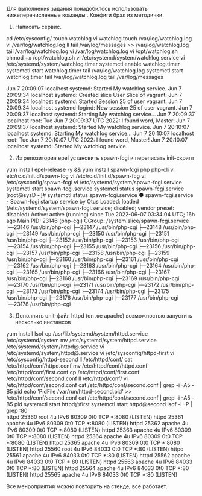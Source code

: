 Для выполнения задания понадобилось использовать нижеперечисленные команды . Конфиги брал из методички.
1. Написать сервис.
 
cd /etc/sysconfig/
touch watchlog
vi watchlog 
touch /var/log/watchlog.log
vi  /var/log/watchlog.log
ll
tail /var/log/messages >> /var/log/watchlog.log 
tail /var/log/watchlog.log 
vi  /var/log/watchlog.log
vi /opt/watchlog.sh
chmod +x /opt/watchlog.sh
vi /etc/systemd/system/watchlog.service
vi /etc/systemd/system/watchlog.timer
systemctl enable watchlog.timer
systemctl start watchlog.timer
tail /var/log/watchlog.log 
systemctl start watchlog.timer 
tail /var/log/watchlog.log 
tail /var/log/messages 

Jun  7 20:09:07 localhost systemd: Started My watchlog service.
Jun  7 20:09:34 localhost systemd: Created slice User Slice of vagrant.
Jun  7 20:09:34 localhost systemd: Started Session 25 of user vagrant.
Jun  7 20:09:34 localhost systemd-logind: New session 25 of user vagrant.
Jun  7 20:09:37 localhost systemd: Starting My watchlog service...
Jun  7 20:09:37 localhost root: Tue Jun  7 20:09:37 UTC 2022: I found word, Master!
Jun  7 20:09:37 localhost systemd: Started My watchlog service.
Jun  7 20:10:07 localhost systemd: Starting My watchlog service...
Jun  7 20:10:07 localhost root: Tue Jun  7 20:10:07 UTC 2022: I found word, Master!
Jun  7 20:10:07 localhost systemd: Started My watchlog service.
 
2. Из репозитория epel установить spawn-fcgi и переписать init-скрипт 


yum install epel-release -y && yum install spawn-fcgi php php-cli
vi etc/rc.d/init.d/spawn-fcg
vi /etc/rc.d/init.d/spawn-fcg
vi /etc/sysconfig/spawn-fcgi
vi /etc/systemd/system/spawn-fcgi.service
systemctl start spawn-fcgi.service 
systemctl status spawn-fcgi.service 
[root@sysD ~]# systemctl status spawn-fcgi.service 
● spawn-fcgi.service - Spawn-fcgi startup service by Otus
   Loaded: loaded (/etc/systemd/system/spawn-fcgi.service; disabled; vendor preset: disabled)
   Active: active (running) since Tue 2022-06-07 03:34:04 UTC; 16h ago
 Main PID: 23146 (php-cgi)
   CGroup: /system.slice/spawn-fcgi.service
           ├─23146 /usr/bin/php-cgi
           ├─23147 /usr/bin/php-cgi
           ├─23148 /usr/bin/php-cgi
           ├─23149 /usr/bin/php-cgi
           ├─23150 /usr/bin/php-cgi
           ├─23151 /usr/bin/php-cgi
           ├─23152 /usr/bin/php-cgi
           ├─23153 /usr/bin/php-cgi
           ├─23154 /usr/bin/php-cgi
           ├─23155 /usr/bin/php-cgi
           ├─23156 /usr/bin/php-cgi
           ├─23157 /usr/bin/php-cgi
           ├─23158 /usr/bin/php-cgi
           ├─23159 /usr/bin/php-cgi
           ├─23160 /usr/bin/php-cgi
           ├─23161 /usr/bin/php-cgi
           ├─23162 /usr/bin/php-cgi
           ├─23163 /usr/bin/php-cgi
           ├─23164 /usr/bin/php-cgi
           ├─23165 /usr/bin/php-cgi
           ├─23166 /usr/bin/php-cgi
           ├─23167 /usr/bin/php-cgi
           ├─23168 /usr/bin/php-cgi
           ├─23169 /usr/bin/php-cgi
           ├─23170 /usr/bin/php-cgi
           ├─23171 /usr/bin/php-cgi
           ├─23172 /usr/bin/php-cgi
           ├─23173 /usr/bin/php-cgi
           ├─23174 /usr/bin/php-cgi
           ├─23175 /usr/bin/php-cgi
           ├─23176 /usr/bin/php-cgi
           ├─23177 /usr/bin/php-cgi
           └─23178 /usr/bin/php-cgi

3. Дополнить unit-файл httpd (он же apache) возможностью запустить несколько инстансов 

yum  install lsof
cp /usr/lib/systemd/system/httpd.service /etc/systemd/system
mv /etc/systemd/system/httpd.service /etc/systemd/system/httpd@.service
vi /etc/systemd/system/httpd@.service
vi /etc/sysconfig/httpd-first
vi /etc/sysconfig/httpd-second
ll  /etc/httpd/conf/
cat  /etc/httpd/conf/httpd.conf 
mv /etc/httpd/conf/httpd.conf /etc/httpd/conf/first.conf 
cp /etc/httpd/conf/first.conf /etc/httpd/conf/second.conf 
ll /etc/httpd/conf/
vi /etc/httpd/conf/second.conf 
cat  /etc/httpd/conf/second.conf |  grep -i  -A5 -B5  pid
echo 'PidFile /var/run/httpd-second.pid' >> /etc/httpd/conf/second.conf 
cat  /etc/httpd/conf/second.conf |  grep -i  -A5 -B5  pid
systemctl start httpd@first
systemctl start httpd@second
lsof -i -P | grep :80   
httpd    25360    root    4u  IPv6  80309      0t0  TCP *:8080 (LISTEN)
httpd    25361  apache    4u  IPv6  80309      0t0  TCP *:8080 (LISTEN)
httpd    25362  apache    4u  IPv6  80309      0t0  TCP *:8080 (LISTEN)
httpd    25363  apache    4u  IPv6  80309      0t0  TCP *:8080 (LISTEN)
httpd    25364  apache    4u  IPv6  80309      0t0  TCP *:8080 (LISTEN)
httpd    25365  apache    4u  IPv6  80309      0t0  TCP *:8080 (LISTEN)
httpd    25560    root    4u  IPv6  84033      0t0  TCP *:80 (LISTEN)
httpd    25561  apache    4u  IPv6  84033      0t0  TCP *:80 (LISTEN)
httpd    25562  apache    4u  IPv6  84033      0t0  TCP *:80 (LISTEN)
httpd    25563  apache    4u  IPv6  84033      0t0  TCP *:80 (LISTEN)
httpd    25564  apache    4u  IPv6  84033      0t0  TCP *:80 (LISTEN)
httpd    25565  apache    4u  IPv6  84033      0t0  TCP *:80 (LISTEN)

Все менроприятия можно повторить на стенде, все работает.






